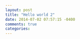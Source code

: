 ```yaml
---
layout: post
title: "Hello world 2"
date: 2014-07-02 07:57:15 -0400
comments: true
categories: 
---
```

